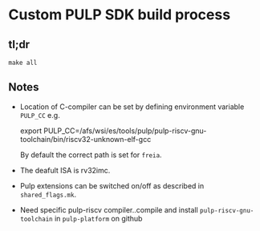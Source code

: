 # Custom PULP SDK build process

## tl;dr

```
make all
```

## Notes
- Location of C-compiler can be set by defining environment variable `PULP_CC` e.g. 

    export PULP_CC=/afs/wsi/es/tools/pulp/pulp-riscv-gnu-toolchain/bin/riscv32-unknown-elf-gcc

  By default the correct path is set for `freia`.
  
- The deafult ISA is rv32imc.
- Pulp extensions can be switched on/off as described in `shared_flags.mk`.

- Need specific pulp-riscv compiler..compile and install `pulp-riscv-gnu-toolchain` in `pulp-platform` on github

